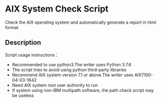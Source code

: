 # AIX System Check Script
Check the AIX operating system and automatically generate a report in html format.
## Description
Script usage instructions：
- Recommended to use python3.The writer uses Python 3.7.6
- The script tries to avoid using python third-party libraries
- Recommend AIX system version 7.1 or above.The writer uses AIX7100-04-03-1642
- Need AIX system root user authority to run
- If system using non-IBM multipath software, the path check script may be useless
